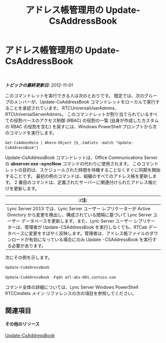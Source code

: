 ﻿---
title: アドレス帳管理用の Update-CsAddressBook
TOCTitle: アドレス帳管理用の Update-CsAddressBook
ms:assetid: 0ffd2ef8-201c-44aa-8c64-1c7b0eaa7d48
ms:mtpsurl: https://technet.microsoft.com/ja-jp/library/Gg429695(v=OCS.15)
ms:contentKeyID: 48271289
ms.date: 05/19/2016
mtps_version: v=OCS.15
ms.translationtype: HT
---

# アドレス帳管理用の Update-CsAddressBook

 

_**トピックの最終更新日:** 2012-11-01_

このコマンドレットを実行できる人は次のとおりです。 既定では、次のグループのメンバーが、Update-CsAddressBook コマンドレットをローカルで実行することを承認されています。 RTCUniversalUserAdmins、RTCUniversalServerAdmins。 このコマンドレットが割り当てられているすべての役割ベースのアクセス制御 (RBAC) の役割の一覧 (自身が作成したカスタムの RBAC の役割を含む) を戻すには、Windows PowerShell プロンプトから次のコマンドを実行します。

    Get-CsAdminRole | Where-Object {$_.Cmdlets -match "Update-CsAddressBook"}

Update-CsAddressBook コマンドレットは、Office Communications Server の **abserver.exe –syncNow** コマンドの代わりに使用されます。 このコマンドレットの目的は、スケジュールされた時間を待機することなくすぐに同期を開始することです。 最初の例のコマンドは、組織のすべてのアドレス帳を更新します。 2 番目のコマンドは、定義されたサーバーに関連付けられたアドレス帳だけを更新します。

<table>
<thead>
<tr class="header">
<th><img src="images/Gg412781.note(OCS.15).gif" title="note" alt="note" />注:</th>
</tr>
</thead>
<tbody>
<tr class="odd">
<td>Lync Server 2013 では、Lync Server ユーザー レプリケーターが Active Directory から変更を検出し、構成されている間隔に基づいて Lync Server ユーザー データベースを更新します。また、Lync Server ユーザー レプリケーターは、管理者が Update-CSAddressBook を実行しなくても、RTCab データベースに変更をすばやく反映します。管理者は、アドレス帳ファイルのダウンロードが有効になっている場合にのみ Update -CSAddressBook を実行する必要があります。</td>
</tr>
</tbody>
</table>


次にその例を示します。

    Update-CsAddressBook

    Update-CsAddressBook -Fqdn atl-abs-001.contoso.com

コマンド全体の詳細については、Lync Server Windows PowerShell RTCCmdlets メイン リファレンスの次の項目を参照してください。

## 関連項目

#### その他のリソース

[Update-CsAddressBook](update-csaddressbook.md)

